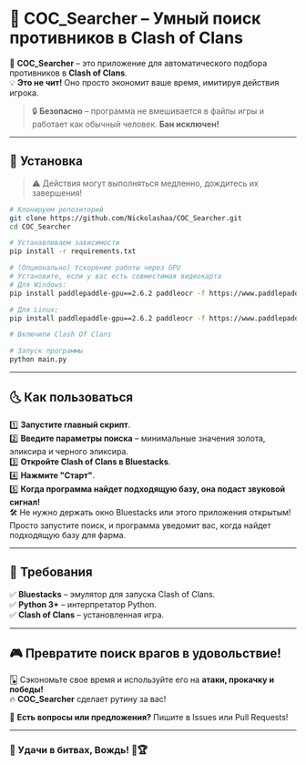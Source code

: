 # 🎯 COC_Searcher – Умный поиск противников в Clash of Clans  

🚀 **COC_Searcher** – это приложение для автоматического подбора противников в **Clash of Clans**.  
💡 **Это не чит!** Оно просто экономит ваше время, имитируя действия игрока.  

> 🔒 **Безопасно** – программа не вмешивается в файлы игры и работает как обычный человек. **Бан исключен!**  

---

## 💾 Установка  
> ⚠️ Действия могут выполняться медленно, дождитесь их завершения!
```bash
# Клонируем репозиторий
git clone https://github.com/Nickolashaa/COC_Searcher.git
cd COC_Searcher

# Устанавливаем зависимости
pip install -r requirements.txt

# (Опционально) Ускорение работы через GPU
# Установите, если у вас есть совместимая видеокарта
# Для Windows:
pip install paddlepaddle-gpu==2.6.2 paddleocr -f https://www.paddlepaddle.org.cn/whl/windows/mkl/avx/stable.html

# Для Linux:
pip install paddlepaddle-gpu==2.6.2 paddleocr -f https://www.paddlepaddle.org.cn/whl/linux/mkl/avx/stable.html

# Включили Clash Of Clans

# Запуск программы
python main.py
```

---

## 🌜 Как пользоваться  

1️⃣ **Запустите главный скрипт**.  
2️⃣ **Введите параметры поиска** – минимальные значения золота, эликсира и черного эликсира.  
3️⃣ **Откройте Clash of Clans в Bluestacks**.  
4️⃣ **Нажмите "Старт"**.  
5️⃣ **Когда программа найдет подходящую базу, она подаст звуковой сигнал!**  
🛠️ Не нужно держать окно Bluestacks или этого приложения открытым! Просто запустите поиск, и программа уведомит вас, когда найдет подходящую базу для фарма.

---

## 🔧 Требования  

✅ **Bluestacks** – эмулятор для запуска Clash of Clans.  
✅ **Python 3+** – интерпретатор Python.  
✅ **Clash of Clans** – установленная игра.  

---

## 🎮 Превратите поиск врагов в удовольствие!  

🂥 Сэкономьте свое время и используйте его на **атаки, прокачку и победы!**  
🔥 **COC_Searcher** сделает рутину за вас!  

📩 **Есть вопросы или предложения?** Пишите в Issues или Pull Requests!  

---

### 🌟 Удачи в битвах, Вождь! 🚀🏆
